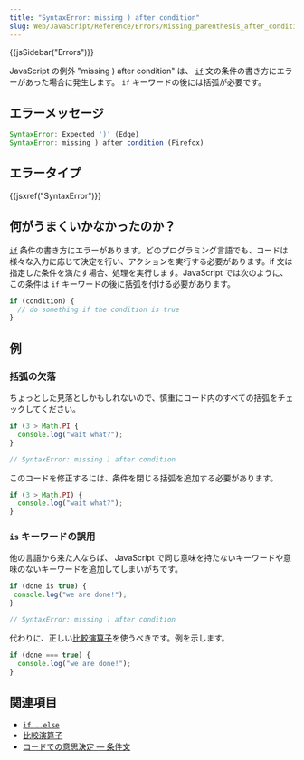 ```yaml
---
title: "SyntaxError: missing ) after condition"
slug: Web/JavaScript/Reference/Errors/Missing_parenthesis_after_condition
---
```


{{jsSidebar("Errors")}}

JavaScript の例外 "missing ) after condition" は、 [`if`](/ja/docs/Web/JavaScript/Reference/Statements/if...else) 文の条件の書き方にエラーがあった場合に発生します。 `if` キーワードの後には括弧が必要です。

## エラーメッセージ

```js
SyntaxError: Expected ')' (Edge)
SyntaxError: missing ) after condition (Firefox)
```

## エラータイプ

{{jsxref("SyntaxError")}}

## 何がうまくいかなかったのか？

[`if`](/ja/docs/Web/JavaScript/Reference/Statements/if...else) 条件の書き方にエラーがあります。どのプログラミング言語でも、コードは様々な入力に応じて決定を行い、アクションを実行する必要があります。if 文は指定した条件を満たす場合、処理を実行します。JavaScript では次のように、この条件は `if` キーワードの後に括弧を付ける必要があります。

```js
if (condition) {
  // do something if the condition is true
}
```

## 例

### 括弧の欠落

ちょっとした見落としかもしれないので、慎重にコード内のすべての括弧をチェックしてください。

```js example-bad
if (3 > Math.PI {
  console.log("wait what?");
}

// SyntaxError: missing ) after condition
```

このコードを修正するには、条件を閉じる括弧を追加する必要があります。

```js example-good
if (3 > Math.PI) {
  console.log("wait what?");
}
```

### `is` キーワードの誤用

他の言語から来た人ならば、 JavaScript で同じ意味を持たないキーワードや意味のないキーワードを追加してしまいがちです。

```js example-bad
if (done is true) {
 console.log("we are done!");
}

// SyntaxError: missing ) after condition
```

代わりに、正しい[比較演算子](/ja/docs/Web/JavaScript/Reference/Operators/Comparison_Operators)を使うべきです。例を示します。

```js example-good
if (done === true) {
  console.log("we are done!");
}
```

## 関連項目

- [`if...else`](/ja/docs/Web/JavaScript/Reference/Statements/if...else)
- [比較演算子](/ja/docs/Web/JavaScript/Reference/Operators/Comparison_Operators)
- [コードでの意思決定 — 条件文](/ja/docs/Learn/JavaScript/Building_blocks/conditionals)
